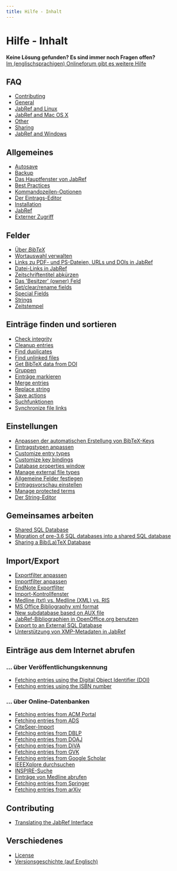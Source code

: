 ```yaml
---
title: Hilfe - Inhalt
---
```


# Hilfe - Inhalt

<div class="panel panel-info">
  <div class="panel-heading">
    <strong>Keine Lösung gefunden? Es sind immer noch Fragen offen?</strong>
  </div>
  <div class="panel-body">
    <a class="btn btn-default" role="button" href="http://discourse.jabref.org">Im (englischsprachigen) Onlineforum gibt es weitere Hilfe</a>
  </div>
</div>


## FAQ
- [Contributing](/de/FAQcontributing)
- [General](/de/FAQgeneral)
- [JabRef and Linux](/de/FAQlinux)
- [JabRef and Mac OS X](/de/FAQosx)
- [Other](/de/FAQother)
- [Sharing](/de/FAQsharing)
- [JabRef and Windows](/de/FAQwindows)


## Allgemeines
- [Autosave](/de/Autosave)
- [Backup](/de/Backup)
- [Das Hauptfenster von JabRef](/de/BaseFrame)
- [Best Practices](/de/BestPractices)
- [Kommandozeilen-Optionen](/de/CommandLine)
- [Der Eintrags-Editor](/de/EntryEditor)
- [Installation](/de/Installation)
- [JabRef](/de/JabRef)
- [Externer Zugriff](/de/Remote)


## Felder
- [Über *BibTeX*](/de/Bibtex)
- [Wortauswahl verwalten](/de/ContentSelector)
- [Links zu PDF- und PS-Dateien, URLs und DOIs in JabRef](/de/ExternalFiles)
- [Datei-Links in JabRef](/de/FileLinks)
- [Zeitschriftentitel abkürzen](/de/JournalAbbreviations)
- [Das 'Besitzer' (owner) Feld](/de/Owner)
- [Set/clear/rename fields](/de/SetClearRenameFields)
- [Special Fields](/de/SpecialFields)
- [Strings](/de/Strings)
- [Zeitstempel](/de/TimeStamp)


## Einträge finden und sortieren
- [Check integrity](/de/CheckIntegrity)
- [Cleanup entries](/de/CleanupEntries)
- [Find duplicates](/de/FindDuplicates)
- [Find unlinked files](/de/FindUnlinkedFiles)
- [Get BibTeX data from DOI](/de/GetBibTeXDataFromDOI)
- [Gruppen](/de/Groups)
- [Einträge markieren](/de/Marking)
- [Merge entries](/de/MergeEntries)
- [Replace string](/de/ReplaceString)
- [Save actions](/de/SaveActions)
- [Suchfunktionen](/de/Search)
- [Synchronize file links](/de/SynchroFileLinks)


## Einstellungen
- [Anpassen der automatischen Erstellung von BibTeX-Keys](/de/BibtexKeyPatterns)
- [Eintragstypen anpassen](/de/CustomEntries)
- [Customize entry types](/de/CustomEntryTypes)
- [Customize key bindings](/de/CustomKeyBindings)
- [Database properties window](/de/DatabaseProperties)
- [Manage external file types](/de/ExternalFileTypes)
- [Allgemeine Felder festlegen](/de/GeneralFields)
- [Eintragsvorschau einstellen](/de/Preview)
- [Manage protected terms](/de/ProtectedTerms)
- [Der String-Editor](/de/StringEditor)


## Gemeinsames arbeiten
- [Shared SQL Database](/de/SQLDatabase)
- [Migration of pre-3.6 SQL databases into a shared SQL database](/de/SQLDatabaseMigration)
- [Sharing a Bib(La)TeX Database](/de/SharedBibFile)


## Import/Export
- [Exportfilter anpassen](/de/CustomExports)
- [Importfilter anpassen](/de/CustomImports)
- [EndNote Exportfilter](/de/EndNoteFilters)
- [Import-Kontrollfenster](/de/ImportInspectionDialog)
- [Medline (txt) vs. Medline (XML) vs. RIS](/de/MedlineRIS)
- [MS Office Bibliography xml format](/de/MsOfficeBibFieldMapping)
- [New subdatabase based on AUX file](/de/NewBasedOnAux)
- [JabRef-Bibliographien in OpenOffice.org benutzen](/de/OpenOfficeIntegration)
- [Export to an External SQL Database](/de/SQLExport)
- [Unterstützung von XMP-Metadaten in JabRef](/de/XMP)


## Einträge aus dem Internet abrufen


### ... über Veröffentlichungskennung
- [Fetching entries using the Digital Object Identifier (DOI)](/de/DOItoBibTeX)
- [Fetching entries using the ISBN number](/de/ISBNtoBibTeX)


### ... über Online-Datenbanken
- [Fetching entries from ACM Portal](/de/ACMPortal)
- [Fetching entries from ADS](/de/ADS)
- [CiteSeer-Import](/de/CiteSeer)
- [Fetching entries from DBLP](/de/DBLP)
- [Fetching entries from DOAJ](/de/DOAJ)
- [Fetching entries from DiVA](/de/DiVAtoBibTeX)
- [Fetching entries from GVK](/de/GVK)
- [Fetching entries from Google Scholar](/de/GoogleScholar)
- [IEEEXplore durchsuchen](/de/IEEEXplore)
- [INSPIRE-Suche](/de/INSPIRE)
- [Einträge von Medline abrufen](/de/Medline)
- [Fetching entries from Springer](/de/Springer)
- [Fetching entries from arXiv](/de/arXiv)



## Contributing
- [Translating the JabRef Interface](/de/TranslatingGUI)


## Verschiedenes
- [License](/de/License)
- [Versionsgeschichte (auf Englisch)](/de/RevisionHistory)


